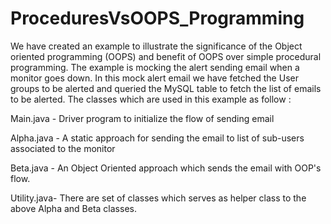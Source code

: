 # ProceduresVsOOPS_Programming
We have created an example to illustrate the significance of the Object oriented programming (OOPS) and benefit of OOPS over simple procedural programming.  The example is mocking the alert sending email when a monitor goes down. In this mock alert email we have fetched the User groups to be alerted and queried the MySQL table to fetch the list of emails to be alerted. The classes which are used in this example as follow :  

Main.java  -  Driver program to initialize the flow of sending email  

Alpha.java -  A static approach for sending the email to list of sub-users associated to the monitor 

Beta.java - An Object Oriented approach which sends the email with OOP's flow. 

Utility.java- There are set of classes which serves as helper class to the above Alpha and Beta classes.
